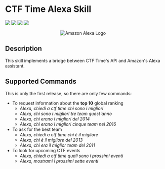 # CTF Time Alexa Skill

[![](https://img.shields.io/github/issues/AzraelSec/alexa_ctf_time_skill.svg?style=popout-square)](https://github.com/AzraelSec/alexa_ctf_time_skill)
[![](https://img.shields.io/github/forks/AzraelSec/alexa_ctf_time_skill.svg?style=popout-square)](https://github.com/AzraelSec/alexa_ctf_time_skill)
[![](https://img.shields.io/github/stars/AzraelSec/alexa_ctf_time_skill.svg?style=popout-square)](https://github.com/AzraelSec/alexa_ctf_time_skill)
[![](https://img.shields.io/github/license/AzraelSec/alexa_ctf_time_skill.svg?style=popout-square)](https://github.com/AzraelSec/alexa_ctf_time_skill)


<div align="center">
    <img alt="Amazon Alexa Logo" src="https://m.media-amazon.com/images/G/01/mobile-apps/dex/avs/docs/ux/branding/mark2._TTH_.png">
</div>

## Description
This skill implements a bridge between CTF Time's API and Amazon's Alexa assistant.

## Supported Commands
This is only the first release, so there are only few commands:

- To request information about the **top 10** global ranking
  - *Alexa, chiedi a ctf time chi sono i migliori*
  - *Alexa, chi sono i migliori tre team quest'anno*
  - *Alexa, chi erano i migliori del 2014*
  - *Alexa, chi erano i migliori cinque team nel 2016*
- To ask for the best team
  - *Alexa, chiedi a ctf time chi è il migliore*
  - *Alexa, chi è il migliore del 2013*
  - *Alexa, chi era il miglior team del 2011*
- To look for upcoming CTF events
  - *Alexa, chiedi a ctf time quali sono i prossimi eventi*
  - *Alexa, mostrami i prossimi sette eventi*